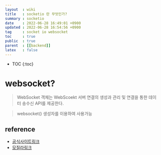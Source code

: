 ```yaml
---
layout  : wiki
title   : socketio 란 무엇인가? 
summary : socketio 
date    : 2022-06-28 16:49:01 +0900
updated : 2022-06-28 16:54:56 +0900
tag     : socket io websocket 
toc     : true
public  : true
parent  : [[backend]] 
latex   : false
---
```

* TOC
{:toc}

# websocket?

> WebSocket 객체는 WebScoekt 서버 연결의 생성과 관리 및 연결을 통한 데이터 송수신 API를 제공한다.

> websocket() 생성자를 이용하여 사용가능

## reference
- [공식사이트링크](https://websockets.spec.whatwg.org/#the-websocket-interface)
- [모질라링크](https://developer.mozilla.org/ko/docs/Web/API/WebSocket)
